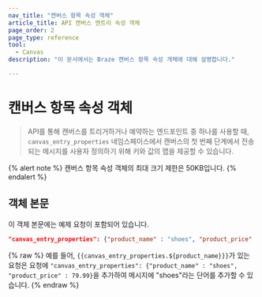 ```yaml
---
nav_title: "캔버스 항목 속성 객체"
article_title: API 캔버스 엔트리 속성 객체
page_order: 2
page_type: reference
tool:
  - Canvas
description: "이 문서에서는 Braze 캔버스 항목 속성 개체에 대해 설명합니다."

---
```


# 캔버스 항목 속성 객체

> API를 통해 캔버스를 트리거하거나 예약하는 엔드포인트 중 하나를 사용할 때, `canvas_entry_properties` 네임스페이스에서 캔버스의 첫 번째 단계에서 전송되는 메시지를 사용자 정의하기 위해 키와 값의 맵을 제공할 수 있습니다.

{% alert note %}
캔버스 항목 속성 객체의 최대 크기 제한은 50KB입니다.
{% endalert %}

## 객체 본문

이 객체 본문에는 예제 요청이 포함되어 있습니다.

```json
"canvas_entry_properties": {"product_name" : "shoes", "product_price" : 79.99}
```

{% raw %}
예를 들어, ```{{canvas_entry_properties.${product_name}}}```가 있는 요청은 요청에 `"canvas_entry_properties": {"product_name" : "shoes", "product_price" : 79.99}`을 추가하여 메시지에 "shoes"라는 단어를 추가할 수 있습니다.
{% endraw %}
